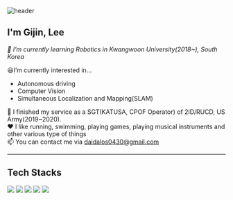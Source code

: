 ![header](https://capsule-render.vercel.app/api?type=rect&color=0:833ab4,50:fd1d1d,100:fcb045&height=300&section=header&text=Greetings!&fontSize=90&fontColor=f7f5f5)

## **I'm Gijin, Lee**

_🤖 I’m currently learning Robotics in Kwangwoon University(2018~), South Korea_

😃I’m currently interested in...
- Autonomous driving
- Computer Vision
- Simultaneous Localization and Mapping(SLAM)

🔫 I finished my service as a SGT(KATUSA, CPOF Operator) of 2ID/RUCD, US Army(2019~2020).  
❤️ I like running, swimming, playing games, playing musical instruments and other various type of things  
📫 You can contact me via daidalos0430@gmail.com

-----------------------------------------------------------------------------------------------------------------------------

## **Tech Stacks**

<img src="https://img.shields.io/badge/C-A8B9CC?style=flat-square&logo=C&logoColor=white"/></a>
<img src="https://img.shields.io/badge/C++-00599C?style=flat-square&logo=C%2B%2B&logoColor=white"/></a>
<img src="https://img.shields.io/badge/Python-3766AB?style=flat-square&logo=Python&logoColor=white"/></a>
<img src="https://img.shields.io/badge/OpenCV-5C3EE8?style=flat-square&logo=OpenCV&logoColor=white"/></a>
<img src="https://img.shields.io/badge/PyTorch-EE4C2C?style=flat-square&logo=PyTorch&logoColor=white"/></a>

<!---
Daidalos99/Daidalos99 is a ✨ special ✨ repository because its `README.md` (this file) appears on your GitHub profile.
You can click the Preview link to take a look at your changes.
--->
